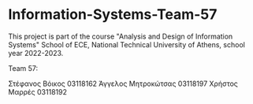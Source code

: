 # Information-Systems-Team-57
This project is part of the course "Analysis and Design of Information Systems" School of ECE, National Technical University of Athens, school year 2022-2023.

Team 57:

Στέφανος Βόικος 03118162
Άγγελος Μητροκώτσας 03118197
Χρήστος Μαρρές 03118192
